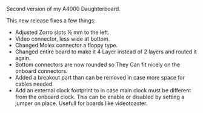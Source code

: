 Second version of my A4000 Daughterboard.

This new release fixes a few things:

* Adjusted Zorro slots ½ mm to the left.
* Video connector, less wide at bottom.
* Changed Molex connector a floppy type.
* Changed entire board to make it 4 Layer instead of 2 layers and routed it again.
* Bottom connectors are now rounded so They Can fit nicely on the onboard connectors.
* Added a breakout part than can be removed in case more space for cables needed.
* Add an external clock footprint to in case main clock must be different from the onboard clock. This can be enable or disabled by setting a jumper on place. Usefull for boards like videotoaster.
